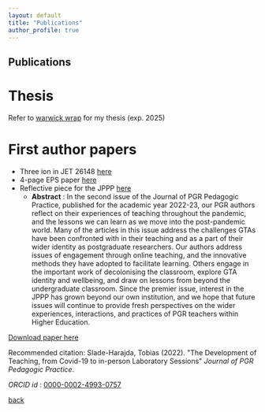 ```yaml
---
layout: default
title: "Publications"
author_profile: true
---
```


## Publications

Thesis
======
Refer to [warwick wrap](https://wrap.warwick.ac.uk) for my thesis (exp. 2025)


First author papers
======
- Three ion in JET 26148 [here](./assets/img/nyp.png)
- 4-page EPS paper [here](./assets/data/4-page-EPS.pdf)
- Reflective piece for the JPPP [here]()
	- **Abstract** : In the second issue of the Journal of PGR Pedagogic Practice, published for the academic year 2022-23, our PGR authors reflect on their experiences of teaching throughout the pandemic, and the lessons we can learn as we move into the post-pandemic world. Many of the articles in this issue address the challenges GTAs have been confronted with in their teaching and as a part of their wider identity as postgraduate researchers. Our authors address issues of engagement through online teaching, and the innovative methods they have adopted to facilitate learning. Others engage in the important work of decolonising the classroom, explore GTA identity and wellbeing, and draw on lessons from beyond the undergraduate classroom. Since the premier issue, interest in the JPPP has grown beyond our own institution, and we hope that future issues will continue to provide fresh perspectives on the wider experiences, interactions, and practices of PGR teachers within Higher Education.

[Download paper here](http://tobiassh0.github.io/files/reflective-piece-tobias.pdf)

Recommended citation: Slade-Harajda, Tobias (2022). "The Development of Teaching, from Covid-19 to in-person Laboratory Sessions" <i>Journal of PGR Pedagogic Practice</i>.

_ORCID id_ : [0000-0002-4993-0757](https://orcid.org/0000-0002-4993-0757)


[back](./)
